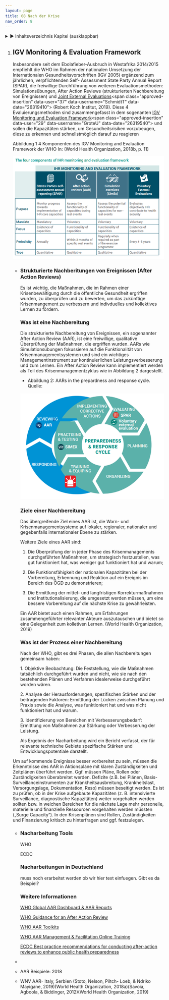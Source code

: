 ```yaml
---
layout: page
title: 08 Nach der Krise
nav_order: 8
---
```

 
<details markdown="block"> 
  <summary> 
      &#9658; Inhaltsverzeichnis Kapitel (ausklappbar) 
  </summary>
 
1. TOC
{:toc}
 </details>
 
   <p></p>
 
 
1.  ## <span class="approved-insertion" data-user="37" data-username="SchmidtT" data-date="26318300">IGV Monitoring </span><span class="approved-insertion" data-user="37" data-username="SchmidtT" data-date="26319500">&</span><span class="approved-insertion" data-user="37" data-username="SchmidtT" data-date="26318300"> Evaluation</span><span class="approved-insertion" data-user="37" data-username="SchmidtT" data-date="26318360"> </span><span class="approved-insertion" data-user="37" data-username="SchmidtT" data-date="26318300">Framework</span>
    
    Insbesondere seit dem Ebolafieber-Ausbruch in Westafrika 2014/2015
    empfiehlt die WHO im Rahmen der nationalen Umsetzung der
    Internationalen Gesundheitsvorschriften (IGV 2005) ergänzend
    zu<span class="approved-insertion" data-user="37" data-username="SchmidtT" data-date="26318390">m</span>
    jährlichen, verpflichtenden
    <span class="approved-insertion" data-user="29" data-username="GroteU" data-date="26319540">S</span><span class="approved-insertion" data-user="37" data-username="SchmidtT" data-date="26318400">elf-
    </span><span class="approved-insertion" data-user="29" data-username="GroteU" data-date="26319540">A</span><span class="approved-insertion" data-user="37" data-username="SchmidtT" data-date="26318400">ssessment</span><span class="approved-insertion" data-user="37" data-username="SchmidtT" data-date="26319540">
    State
    Party</span><span class="approved-insertion" data-user="37" data-username="SchmidtT" data-date="26318400">
    </span><span class="approved-insertion" data-user="37" data-username="SchmidtT" data-date="26318390">Annual
    Report</span><span class="approved-insertion" data-user="37" data-username="SchmidtT" data-date="26318400">
    (SPAR)</span>, die freiwillige Durchführung
    <span class="approved-insertion" data-user="37" data-username="SchmidtT" data-date="26318390">von
    weiteren
    Evaluationsmethoden</span><span class="approved-insertion" data-user="29" data-username="GroteU" data-date="26319540">:</span><span class="approved-insertion" data-user="37" data-username="SchmidtT" data-date="26318390">
    </span>Simulationsübungen, After Action Reviews (strukturierten
    Nachbereitung von Ereignissen) und [Joint External
    Evaluations](https://www.rki.de/DE/Content/Infekt/IGV/JEE.html "https://www.rki.de/DE/Content/Infekt/IGV/JEE.html")<span class="approved-insertion" data-user="37" data-username="SchmidtT" data-date="26319410">
    <span class="citation">(Robert Koch Institut, 2019)</span></span>.
    Diese<span class="approved-insertion" data-user="37" data-username="SchmidtT" data-date="26318310">
    4</span> Evaluierungsmethoden sind zusammengefasst in dem sogenanten
    [IGV
    Monito<span class="approved-insertion" data-user="37" data-username="SchmidtT" data-date="26318390">r</span>ing
    und Evaluation
    Framework](https://www.who.int/ihr/publications/WHO-WHE-CPI-2018.51/en/ "https://www.who.int/ihr/publications/WHO-WHE-CPI-2018.51/en/")<span class="approved-insertion" data-user="29" data-username="GroteU" data-date="26319540">
    und sollen die Kapazitäten stärken, um </span>Gesundheitsrisiken
    vorzubeugen, diese zu erkennen und schnellstmöglich darauf zu
    reagieren
    
    <span class="approved-insertion" data-user="37" data-username="SchmidtT" data-date="26319410">Abbildung
    1</span><span class="approved-insertion" data-user="37" data-username="SchmidtT" data-date="26318340">
    </span><span class="approved-insertion" data-user="37" data-username="SchmidtT" data-date="26318350">4
    Komponente</span><span class="approved-insertion" data-user="37" data-username="SchmidtT" data-date="26319410">n</span><span class="approved-insertion" data-user="37" data-username="SchmidtT" data-date="26318350">
    des IGV
    </span><span class="approved-insertion" data-user="32" data-username="SieringU" data-date="26319540">M</span><span class="approved-insertion" data-user="37" data-username="SchmidtT" data-date="26318350">onitoring
    and
    </span><span class="approved-insertion" data-user="29" data-username="GroteU" data-date="26319540">E</span><span class="approved-insertion" data-user="37" data-username="SchmidtT" data-date="26318350">valuation
    </span><span class="approved-insertion" data-user="29" data-username="GroteU" data-date="26319540">F</span><span class="approved-insertion" data-user="37" data-username="SchmidtT" data-date="26318350">ramework</span><span class="approved-insertion" data-user="37" data-username="SchmidtT" data-date="26319410">
    der
    WHO</span><span class="approved-insertion" data-user="37" data-username="SchmidtT" data-date="26318350">
    In:</span><span class="approved-insertion" data-user="37" data-username="SchmidtT" data-date="26319410">
    </span><span class="approved-insertion" data-user="37" data-username="SchmidtT" data-date="26318350">
    <span class="citation">(World Health Organization, 2018b, p.
    11)</span></span>
    
    ![<span class="figure-cat-figure">Figure</span>](4a637a1e-fe1e-40dd-b1b2-4f3676a945dc.png)
    
      - ### <span class="approved-insertion" data-user="37" data-username="SchmidtT" data-date="26318300">Strukturierte Nach</span><span class="approved-insertion" data-user="37" data-username="SchmidtT" data-date="26318310">b</span><span class="approved-insertion" data-user="37" data-username="SchmidtT" data-date="26318300">e</span><span class="approved-insertion" data-user="29" data-username="GroteU" data-date="26319580">r</span><span class="approved-insertion" data-user="37" data-username="SchmidtT" data-date="26318300">itungen vo</span><span class="approved-insertion" data-user="37" data-username="SchmidtT" data-date="26318360">n Ereignissen</span><span class="approved-insertion" data-user="37" data-username="SchmidtT" data-date="26319490"> </span><span class="approved-insertion" data-user="37" data-username="SchmidtT" data-date="26319500">(After Action Review</span><span class="approved-insertion" data-user="29" data-username="GroteU" data-date="26319540">s</span><span class="approved-insertion" data-user="37" data-username="SchmidtT" data-date="26319500">)</span>
        
        <span class="approved-insertion" data-user="37" data-username="SchmidtT" data-date="26319390">Es
        ist
        </span><span class="approved-insertion" data-user="29" data-username="GroteU" data-date="26319570">wichtig</span><span class="approved-insertion" data-user="37" data-username="SchmidtT" data-date="26319390">,
        </span><span class="approved-insertion" data-user="29" data-username="GroteU" data-date="26319570">die
        </span>Maßnahmen<span class="approved-insertion" data-user="29" data-username="GroteU" data-date="26319570">,
        die im Rahmen einer Krisenbewältigung durch die öffentliche
        Gesundheit ergriffen wurden,</span> zu überprüfen und zu
        bewerten<span class="approved-insertion" data-user="37" data-username="SchmidtT" data-date="26319380">,
        </span><span class="approved-insertion" data-user="37" data-username="SchmidtT" data-date="26319390">um
        </span><span class="approved-insertion" data-user="29" data-username="GroteU" data-date="26319570">das</span><span class="approved-insertion" data-user="37" data-username="SchmidtT" data-date="26319390">
        zukünftige
        </span><span class="approved-insertion" data-user="37" data-username="SchmidtT" data-date="26319400">K</span><span class="approved-insertion" data-user="37" data-username="SchmidtT" data-date="26319390">risenman</span><span class="approved-insertion" data-user="37" data-username="SchmidtT" data-date="26319400">ge</span><span class="approved-insertion" data-user="37" data-username="SchmidtT" data-date="26319390">me</span><span class="approved-insertion" data-user="37" data-username="SchmidtT" data-date="26319400">nt
        </span><span class="approved-insertion" data-user="37" data-username="SchmidtT" data-date="26319390">zu
        verbessern und indivduelles und kollektives Lernen zu
        fördern</span><span class="approved-insertion" data-user="37" data-username="SchmidtT" data-date="26319400">.</span>
        
        ### <span class="approved-insertion" data-user="37" data-username="SchmidtT" data-date="26319430">Was ist eine </span><span class="approved-insertion" data-user="37" data-username="SchmidtT" data-date="26319520">Nachbe</span><span class="approved-insertion" data-user="29" data-username="GroteU" data-date="26319580">re</span><span class="approved-insertion" data-user="37" data-username="SchmidtT" data-date="26319520">itung</span>
        
        <span class="approved-insertion" data-user="37" data-username="SchmidtT" data-date="26319420">Die</span><span class="approved-insertion" data-user="37" data-username="SchmidtT" data-date="26319400">
        strukturierte
        Nachbe</span><span class="approved-insertion" data-user="29" data-username="GroteU" data-date="26319580">re</span><span class="approved-insertion" data-user="37" data-username="SchmidtT" data-date="26319400">itung
        von Ereignissen, ein
        sogenannte</span><span class="approved-insertion" data-user="29" data-username="GroteU" data-date="26319560">r</span><span class="approved-insertion" data-user="37" data-username="SchmidtT" data-date="26319400">
        After Action
        Review</span><span class="approved-insertion" data-user="32" data-username="SieringU" data-date="26319540">
        (AAR)</span><span class="approved-insertion" data-user="37" data-username="SchmidtT" data-date="26319410">,
        </span>ist eine
        <span class="approved-insertion" data-user="37" data-username="SchmidtT" data-date="26319470">freiwil</span><span class="approved-insertion" data-user="32" data-username="SieringU" data-date="26319540">l</span><span class="approved-insertion" data-user="37" data-username="SchmidtT" data-date="26319470">ige,
        </span>qualitative Überprüfung der Maßnahmen, die ergriffen
        wurden<span class="approved-insertion" data-user="29" data-username="GroteU" data-date="26319570">.</span><span class="approved-insertion" data-user="37" data-username="SchmidtT" data-date="26319460">
        AARs wie Simulationsübungen fokussieren auf die Funktionalität
        </span><span class="approved-insertion" data-user="32" data-username="SieringU" data-date="26319540">von</span><span class="approved-insertion" data-user="37" data-username="SchmidtT" data-date="26319460">
        Krisenmanagementsystem</span><span class="approved-insertion" data-user="37" data-username="SchmidtT" data-date="26319470">e</span><span class="approved-insertion" data-user="32" data-username="SieringU" data-date="26319540">n</span><span class="approved-insertion" data-user="37" data-username="SchmidtT" data-date="26319460">
        und sind</span> ein wichtiges Managementinstrument zur
        kontinuierlichen Leistungsverbesserung und zum
        Lernen.<span class="approved-insertion" data-user="37" data-username="SchmidtT" data-date="26319430">
        </span>Ein After Action Review kann implementiert werden als
        Teil des Krisenmanagementzyklus wie in Abbildung 2 dargestellt.
        
          - Abbildung 2: AARs in the prepardness and response cycle.
            Quelle:
        
        ![<span class="figure-cat-figure">Figure</span>](cac0100c-305c-4e8e-9c10-87ac34ee0d4d.png)
        
        ### <span class="approved-insertion" data-user="37" data-username="SchmidtT" data-date="26319430">Ziele einer </span><span class="approved-insertion" data-user="37" data-username="SchmidtT" data-date="26319520">Nach</span><span class="approved-insertion" data-user="29" data-username="GroteU" data-date="26319580">bereitung</span>
        
        <span class="approved-insertion" data-user="37" data-username="SchmidtT" data-date="26319450">Das
        </span><span class="approved-insertion" data-user="32" data-username="SieringU" data-date="26319540">ü</span><span class="approved-insertion" data-user="37" data-username="SchmidtT" data-date="26319450">bergreifende
        </span>Ziel
        <span class="approved-insertion" data-user="37" data-username="SchmidtT" data-date="26319450">eine</span><span class="approved-insertion" data-user="29" data-username="GroteU" data-date="26319580">s</span><span class="approved-insertion" data-user="37" data-username="SchmidtT" data-date="26319450">
        AAR</span> ist, die Warn- und Krisenmanagementsysteme
        <span class="approved-insertion" data-user="37" data-username="SchmidtT" data-date="26319450">auf
        lokaler,
        </span><span class="approved-insertion" data-user="29" data-username="GroteU" data-date="26319580">regionaler,
        </span><span class="approved-insertion" data-user="37" data-username="SchmidtT" data-date="26319450">nationaler
        und
        </span><span class="approved-insertion" data-user="37" data-username="SchmidtT" data-date="26319460">gegebenfalls
        i</span><span class="approved-insertion" data-user="37" data-username="SchmidtT" data-date="26319450">nternati</span><span class="approved-insertion" data-user="37" data-username="SchmidtT" data-date="26319460">o</span><span class="approved-insertion" data-user="37" data-username="SchmidtT" data-date="26319450">naler
        Ebene</span> zu
        stärken<span class="approved-insertion" data-user="37" data-username="SchmidtT" data-date="26319460">.
        </span>
        
        <span class="approved-insertion" data-user="37" data-username="SchmidtT" data-date="26319460">Weitere
        Ziele
        eine</span><span class="approved-insertion" data-user="29" data-username="GroteU" data-date="26319580">s</span><span class="approved-insertion" data-user="37" data-username="SchmidtT" data-date="26319460">
        AAR
        sin</span><span class="approved-insertion" data-user="37" data-username="SchmidtT" data-date="26319470">d</span><span class="approved-insertion" data-user="37" data-username="SchmidtT" data-date="26319540">:</span>
        
        1.  <span class="approved-insertion" data-user="37" data-username="SchmidtT" data-date="26319470">D</span><span class="approved-insertion" data-user="37" data-username="SchmidtT" data-date="26319450">ie
            </span><span class="approved-insertion" data-user="37" data-username="SchmidtT" data-date="26319430">Überprüfung
            der in jeder Phase des
            </span><span class="approved-insertion" data-user="29" data-username="GroteU" data-date="26319570">Krisenm</span><span class="approved-insertion" data-user="37" data-username="SchmidtT" data-date="26319430">anagements
            durchgeführten Maßnahmen, um
            </span><span class="approved-insertion" data-user="37" data-username="SchmidtT" data-date="26319540">strategisch
            </span><span class="approved-insertion" data-user="37" data-username="SchmidtT" data-date="26319430">festzustellen,
            was gut funktioniert hat, was weniger gut funktioniert hat
            und warum;
            </span>
        
        2.  <span class="approved-insertion" data-user="37" data-username="SchmidtT" data-date="26319430">Die
            Funktionsfähigkeit der nationalen Kapazitäten bei der
            Vorbereitung, Erkennung und Reaktion auf ein Ereignis im
            Bereich
            de</span><span class="approved-insertion" data-user="29" data-username="GroteU" data-date="26319580">s
            ÖGD</span><span class="approved-insertion" data-user="37" data-username="SchmidtT" data-date="26319430">
            zu demonstrieren;
            </span>
        
        3.  <span class="approved-insertion" data-user="37" data-username="SchmidtT" data-date="26319540">Die
            </span><span class="approved-insertion" data-user="37" data-username="SchmidtT" data-date="26319430">Ermittlung
            der
            </span><span class="approved-insertion" data-user="37" data-username="SchmidtT" data-date="26319480">mittel-
            und
            langfristige</span><span class="approved-insertion" data-user="32" data-username="SieringU" data-date="26319540">n</span><span class="approved-insertion" data-user="37" data-username="SchmidtT" data-date="26319480">
            </span><span class="approved-insertion" data-user="37" data-username="SchmidtT" data-date="26319430">Korrekturmaßnahmen</span><span class="approved-insertion" data-user="37" data-username="SchmidtT" data-date="26319480">
            und
            Institutionalisierung</span><span class="approved-insertion" data-user="37" data-username="SchmidtT" data-date="26319430">,
            </span><span class="approved-insertion" data-user="37" data-username="SchmidtT" data-date="26319480">die
            </span>umgesetzt werden müssen, um eine bessere Vorbereitung
            auf die nächste
            <span class="approved-insertion" data-user="37" data-username="SchmidtT" data-date="26319480">Krise</span>
            zu
            gewährleisten<span class="approved-insertion" data-user="37" data-username="SchmidtT" data-date="26319480">.</span>
        
        <span class="approved-insertion" data-user="37" data-username="SchmidtT" data-date="26319480">E</span><span class="approved-insertion" data-user="37" data-username="SchmidtT" data-date="26319490">i</span><span class="approved-insertion" data-user="37" data-username="SchmidtT" data-date="26319480">n
        AAR bietet auch </span>einen Rahmen, um
        Erfahrung<span class="approved-insertion" data-user="37" data-username="SchmidtT" data-date="26319480">en
        </span><span class="approved-insertion" data-user="37" data-username="SchmidtT" data-date="26319490">zusammengeführter</span><span class="approved-insertion" data-user="37" data-username="SchmidtT" data-date="26319480">
        relevanter Akteure </span> auszutauschen
        <span class="approved-insertion" data-user="37" data-username="SchmidtT" data-date="26319490">und</span><span class="approved-insertion" data-user="37" data-username="SchmidtT" data-date="26319540">
        </span><span class="approved-insertion" data-user="37" data-username="SchmidtT" data-date="26319490">bietet
        so eine Gelegenheit zum
        kolletive</span><span class="approved-insertion" data-user="29" data-username="GroteU" data-date="26319580">n</span><span class="approved-insertion" data-user="37" data-username="SchmidtT" data-date="26319490">
        Lernen.</span><span class="approved-insertion" data-user="37" data-username="SchmidtT" data-date="26319540">
        <span class="citation">(World Health Organization,
        2019)</span></span>
        
        ### <span class="approved-insertion" data-user="37" data-username="SchmidtT" data-date="26319430">Was ist der Prozess einer</span><span class="approved-insertion" data-user="37" data-username="SchmidtT" data-date="26319520"> Nachbe</span><span class="approved-insertion" data-user="29" data-username="GroteU" data-date="26319580">re</span><span class="approved-insertion" data-user="37" data-username="SchmidtT" data-date="26319520">itung</span>
        
        <span class="approved-insertion" data-user="37" data-username="SchmidtT" data-date="26319540">Nach
        der WHO, gibt es drei Phasen, die allen
        Nach</span><span class="approved-insertion" data-user="29" data-username="GroteU" data-date="26319580">bereitung</span><span class="approved-insertion" data-user="37" data-username="SchmidtT" data-date="26319540">en
        gemeinsam
        </span><span class="approved-insertion" data-user="29" data-username="GroteU" data-date="26319570">haben</span><span class="approved-insertion" data-user="37" data-username="SchmidtT" data-date="26319540">:</span>
        
        <span class="approved-insertion" data-user="37" data-username="SchmidtT" data-date="26319540">1.
        Objektive Beobachtung: Die Feststellung, wie die Maßnahmen
        tatsächlich durchgeführt wurden und nicht, wie sie nach den
        bestehenden Plänen und Verfahren idealerweise durchgeführt
        worden wären.
        </span>
        
        <span class="approved-insertion" data-user="37" data-username="SchmidtT" data-date="26319540">2.
        Analyse der
        </span><span class="approved-insertion" data-user="37" data-username="SchmidtT" data-date="26319550">Herausforderungen,
        spezifischen</span><span class="approved-insertion" data-user="29" data-username="GroteU" data-date="26319570">
        </span><span class="approved-insertion" data-user="37" data-username="SchmidtT" data-date="26319550">Stärken</span><span class="approved-insertion" data-user="37" data-username="SchmidtT" data-date="26319540">
        und der beitragenden Faktoren: Ermittlung der Lücken zwischen
        Planung und
        Praxis</span><span class="approved-insertion" data-user="29" data-username="GroteU" data-date="26319580">
        sowie die
        </span><span class="approved-insertion" data-user="37" data-username="SchmidtT" data-date="26319540">Analyse,
        was funktioniert hat und was nicht funktioniert hat und warum.
        </span>
        
        <span class="approved-insertion" data-user="37" data-username="SchmidtT" data-date="26319540">3.
        Identifizierung von Bereichen mit Verbesserungsbedarf:
        </span><span class="approved-insertion" data-user="37" data-username="SchmidtT" data-date="26319550">Ermittlung
        von Maßnahmen zur Stärkung oder Verbesserung der
        Leistung.</span>
        
        Als Ergebnis der
        <span class="approved-insertion" data-user="37" data-username="SchmidtT" data-date="26319550">Nacharbeitung</span>
        wird ein Bericht verfasst, der für
        <span class="approved-insertion" data-user="37" data-username="SchmidtT" data-date="26319550">relevante
        </span>technische
        Gebiet<span class="approved-insertion" data-user="37" data-username="SchmidtT" data-date="26319550">e</span>
        spezifische Stärken und Entwicklungspotentiale darstellt.
    
    Um auf kommende
    <span class="approved-insertion" data-user="29" data-username="GroteU" data-date="26319590">Ereignisse</span>
    besser vorbereitet zu sein, müssen die Erkenntnisse
    de<span class="approved-insertion" data-user="29" data-username="GroteU" data-date="26319590">s
    AAR</span> in Aktionspläne mit klaren Zuständigkeiten und Zeitplänen
    überführt werden.
    <span class="approved-insertion" data-user="29" data-username="GroteU" data-date="26319590">Ggf.
    müssen Pläne, Rollen oder Zuständigkeiten überabreitet werden.
    D</span><span class="approved-insertion" data-user="29" data-username="GroteU" data-date="26319660">e</span><span class="approved-insertion" data-user="29" data-username="GroteU" data-date="26319590">fizite
    (z.B</span>. bei Plänen, Basis-Surveillanceinstrumenten zur
    Krankheitsausbreitung, Krankheitslast, Versorgungslage,
    Dokumentation<span class="approved-insertion" data-user="29" data-username="GroteU" data-date="26319660">,
    Reso</span>) müssen
    <span class="approved-insertion" data-user="29" data-username="GroteU" data-date="26319660">beseitigt</span>
    werden. Es ist zu prüfen, ob in der Krise aufgebaute Kapazitäten (z.
    B. intensivierte Surveillance, diagnostische Kapazitäten) weiter
    vorgehalten werden sollten bzw. in welchen Bereichen für die nächste
    Lage mehr personelle, materielle und finanzielle Ressourcen
    vorgehalten werden müssten („Surge Capacity“). In den Krisenplänen
    sind Rollen, Zuständigkeiten und Finanzierung kritisch zu
    hinterfragen und ggf.
        festzulegen.
    
      - ### <span class="approved-insertion" data-user="37" data-username="SchmidtT" data-date="26319520">Nacharbeitung</span><span class="approved-insertion" data-user="37" data-username="SchmidtT" data-date="26319430"> Tools</span>
        
        <span class="approved-insertion" data-user="37" data-username="SchmidtT" data-date="26319430">WHO</span>
        
        <span class="approved-insertion" data-user="37" data-username="SchmidtT" data-date="26319430">ECDC</span>
        
        ### <span class="approved-insertion" data-user="37" data-username="SchmidtT" data-date="26319520">Nacharbeitungen</span><span class="approved-insertion" data-user="37" data-username="SchmidtT" data-date="26319430"> in Deutschland </span>
        
        <span class="approved-insertion" data-user="37" data-username="SchmidtT" data-date="26319550">muss
        noch erarbeitet werden ob wir hier text einfuegen. Gibt es da
        Beispiel?</span>
        
        ### <span class="approved-insertion" data-user="37" data-username="SchmidtT" data-date="26319430">Weitere Informationen</span>
        
        [<span class="approved-insertion" data-user="37" data-username="SchmidtT" data-date="26319450">WHO
        Global AAR Dashboard & AAR
        Reports</span>](https://extranet.who.int/sph/after-action-review "WHO Global AAR Dashboard & AAR Reports")
        
        [<span class="approved-insertion" data-user="37" data-username="SchmidtT" data-date="26319440">WHO
        Guidance for an After Action
        Review</span>](https://www.who.int/ihr/publications/WHO-WHE-CPI-2019.4/en/ "WHO Guidance for an After Action Review")
        
        [<span class="approved-insertion" data-user="37" data-username="SchmidtT" data-date="26319430">WHO
        AAR
        Toolkits</span>](https://www.who.int/ihr/procedures/AAR-Toolkit/en/ "WHO AAR Toolkits")
        
        [<span class="approved-insertion" data-user="37" data-username="SchmidtT" data-date="26319440">WHO
        AAR Management & Facilitation Online
        Training</span>](https://openwho.org/courses/AAR-en "WHO AAR Management & Facilitation Online Training")
        
        [<span class="approved-insertion" data-user="37" data-username="SchmidtT" data-date="26319440">ECDC
        Best practice recommendations for conducting after-action
        reviews to enhance public health
        preparedness</span>](https://www.ecdc.europa.eu/sites/portal/files/documents/public-health-preparedness-best-practice-recommendations.pdf "ECDC Best practice recommendations for conducting after-action reviews to enhance public health preparedness")
    
      - 
      - <span class="approved-insertion" data-user="37" data-username="SchmidtT" data-date="26318370">AAR
        Beispiele</span><span class="approved-insertion" data-user="37" data-username="SchmidtT" data-date="26319360">:
        2018</span>
    
      - <span class="approved-insertion" data-user="37" data-username="SchmidtT" data-date="26319360">WNV
        AAR- Italy, Serbien </span><span class="citation">(Stoto,
        Nelson, Piltch- Loeb, & Ndriko Mayigane,
        2019)</span><span class="citation">(World Health Organization,
        2018a)</span><span class="citation">(Savoia, Agboola, &
        Biddinger, 2012)</span><span class="citation">(World Health
        Organization, 2019)</span>

# 

<div class="csl-bib-body">

</div>
